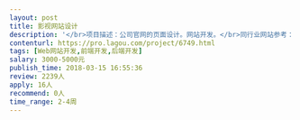 ```yaml
---                
layout: post       
title: 影视网站设计           
description: '</br>项目描述：公司官网的页面设计。网站开发。</br>同行业网站参考：https://cv.ergengtv.com/</br>http://gdh-ad.com/about.html</br>'     
contenturl: https://pro.lagou.com/project/6749.html      
tags: [Web网站开发,前端开发,后端开发]            
salary: 3000-5000元          
publish_time: 2018-03-15 16:55:36         
review: 2239人                   
apply: 16人                   
recommend: 0人                   
time_range: 2-4周              
---                 
```

